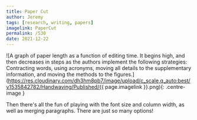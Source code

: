```yaml
---
title: Paper Cut
author: Jeremy
tags: [research, writing, papers]
imagelink: PaperCut
permalink: /530
date: 2021-12-22
---
```


![A graph of paper length as a function of editing time. It begins high, and then decreases in steps as the authors implement the following strategies: Contracting words, using acronyms, moving all details to the supplementary information, and moving the methods to the figures.](https://res.cloudinary.com/dh3hm8pb7/image/upload/c_scale,q_auto:best/v1535842782/Handwaving/Published/{{ page.imagelink }}.png){: .centre-image }

Then there's all the fun of playing with the font size and column width, as well as merging paragraphs. There are just so many options!
